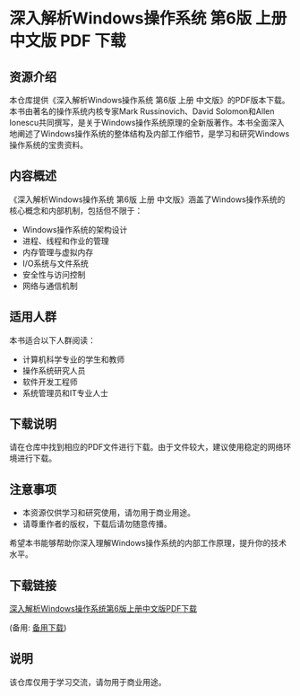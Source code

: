 # 深入解析Windows操作系统 第6版 上册 中文版 PDF 下载

## 资源介绍

本仓库提供《深入解析Windows操作系统 第6版 上册 中文版》的PDF版本下载。本书由著名的操作系统内核专家Mark Russinovich、David Solomon和Allen Ionescu共同撰写，是关于Windows操作系统原理的全新版著作。本书全面深入地阐述了Windows操作系统的整体结构及内部工作细节，是学习和研究Windows操作系统的宝贵资料。

## 内容概述

《深入解析Windows操作系统 第6版 上册 中文版》涵盖了Windows操作系统的核心概念和内部机制，包括但不限于：

- Windows操作系统的架构设计
- 进程、线程和作业的管理
- 内存管理与虚拟内存
- I/O系统与文件系统
- 安全性与访问控制
- 网络与通信机制

## 适用人群

本书适合以下人群阅读：

- 计算机科学专业的学生和教师
- 操作系统研究人员
- 软件开发工程师
- 系统管理员和IT专业人士

## 下载说明

请在仓库中找到相应的PDF文件进行下载。由于文件较大，建议使用稳定的网络环境进行下载。

## 注意事项

- 本资源仅供学习和研究使用，请勿用于商业用途。
- 请尊重作者的版权，下载后请勿随意传播。

希望本书能够帮助你深入理解Windows操作系统的内部工作原理，提升你的技术水平。

## 下载链接
[深入解析Windows操作系统第6版上册中文版PDF下载](https://pan.quark.cn/s/5c624b91bd58) 

(备用: [备用下载](https://pan.baidu.com/s/1bqbpL61wyPeVqYf9N6eqCg?pwd=1234))

## 说明

该仓库仅用于学习交流，请勿用于商业用途。
